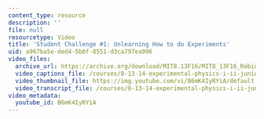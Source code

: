 ```yaml
---
content_type: resource
description: ''
file: null
resourcetype: Video
title: 'Student Challenge #1: Unlearning How to do Experiments'
uid: a967ba5e-ded4-5b0f-8551-d3ca797ea996
video_files:
  archive_url: https://archive.org/download/MIT8.13F16/MIT8_13F16_Robinson_Student_Challenge_1_300k.mp4
  video_captions_file: /courses/8-13-14-experimental-physics-i-ii-junior-lab-fall-2016-spring-2017/ce0b0c6834f45e11a61111c311ecddce_B6mK4IyRYiA.vtt
  video_thumbnail_file: https://img.youtube.com/vi/B6mK4IyRYiA/default.jpg
  video_transcript_file: /courses/8-13-14-experimental-physics-i-ii-junior-lab-fall-2016-spring-2017/d09a7209ed3b3a68fd91e55d90b0ff98_B6mK4IyRYiA.pdf
video_metadata:
  youtube_id: B6mK4IyRYiA
---
```

